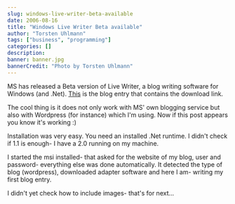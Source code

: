 ```yaml
---
slug: windows-live-writer-beta-available
date: 2006-08-16
title: "Windows Live Writer Beta available"
author: "Torsten Uhlmann"
tags: ["business", "programming"]
categories: []
description:
banner: banner.jpg
bannerCredit: "Photo by Torsten Uhlmann"
---
```


MS has released a Beta version of Live Writer, a blog writing software for Windows (and .Net). [This](http://windowslivewriter.spaces.live.com/PersonalSpace.aspx?_c02_owner=1) is the blog entry that contains the download link.

The cool thing is it does not only work with MS' own blogging service but also with Wordpress (for instance) which I'm using. Now if this post appears you know it's working :)

Installation was very easy. You need an installed .Net runtime. I didn't check if 1.1 is enough- I have a 2.0 running on my machine.

I started the msi installed- that asked for the website of my blog, user and password- everything else was done automatically. It detected the type of blog (wordpress), downloaded adapter software and here I am- writing my first blog entry.

I didn't yet check how to include images- that's for next...

